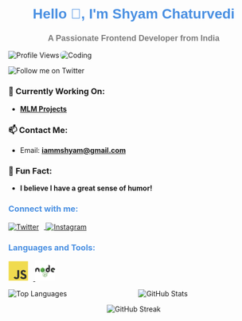<h1 align="center" style="font-family: 'Arial', sans-serif; color: #4A90E2;">Hello 👋, I'm <strong>Shyam Chaturvedi</strong></h1>
<h3 align="center" style="font-family: 'Arial', sans-serif; color: #7B7B7B;">A Passionate Frontend Developer from India</h3>

<!-- Updated GIF link -->
<img align="right" alt="Coding" width="400" style="border-radius: 8px;" src="https://media.licdn.com/dms/image/v2/D5612AQGOmwfIE5mlWA/article-cover_image-shrink_720_1280/article-cover_image-shrink_720_1280/0/1674617947228?e=2147483647&v=beta&t=L-J1EFIJzlFXa-2bu5K-SqOT0PXYAaPZgXxnpneoF0U">

<p align="left">
  <img src="https://komarev.com/ghpvc/?username=mydroids-dev&label=Profile%20views&color=0e75b6&style=flat" alt="Profile Views" />
</p>

<p align="left">
  <a href="https://twitter.com/shyam_chaturvedii" target="_blank" style="text-decoration: none;">
    <img src="https://img.shields.io/twitter/follow/shyam_chaturvedii?logo=twitter&style=for-the-badge&color=1DA1F2&labelColor=FFFFFF" alt="Follow me on Twitter" />
  </a>
</p>

### 🚀 Currently Working On:
- [**MLM Projects**](https://github.com/mydroids-dev/devrepo)

### 📫 Contact Me:
- Email: **[iammshyam@gmail.com](mailto:iammshyam@gmail.com)**

### 🎉 Fun Fact:
- **I believe I have a great sense of humor!**

<h3 align="left" style="color: #4A90E2;">Connect with me:</h3>
<p align="left">
  <a href="https://twitter.com/shyam_chaturvedii" target="_blank">
    <img align="center" src="https://raw.githubusercontent.com/rahuldkjain/github-profile-readme-generator/master/src/images/icons/Social/twitter.svg" alt="Twitter" height="30" width="40" style="margin-right: 10px;"/>
  </a>
  <a href="https://www.instagram.com/shyam_chaturvedii" target="_blank">
    <img align="center" src="https://raw.githubusercontent.com/rahuldkjain/github-profile-readme-generator/master/src/images/icons/Social/instagram.svg" alt="Instagram" height="30" width="40" />
  </a>
</p>

<h3 align="left" style="color: #4A90E2;">Languages and Tools:</h3>
<p align="left">
  <a href="https://developer.mozilla.org/en-US/docs/Web/JavaScript" target="_blank" rel="noreferrer">
    <img src="https://raw.githubusercontent.com/devicons/devicon/master/icons/javascript/javascript-original.svg" alt="JavaScript" width="40" height="40" style="margin-right: 10px;"/>
  </a>
  <a href="https://nodejs.org" target="_blank" rel="noreferrer">
    <img src="https://raw.githubusercontent.com/devicons/devicon/master/icons/nodejs/nodejs-original-wordmark.svg" alt="Node.js" width="40" height="40" style="margin-right: 10px;"/>
  </a>
</p>

<p align="left">
  <img align="left" src="https://github-readme-stats.vercel.app/api/top-langs?username=mydroids-dev&show_icons=true&locale=en&layout=compact" alt="Top Languages" />
</p>

<p align="center">
  <img src="https://github-readme-stats.vercel.app/api?username=mydroids-dev&show_icons=true&locale=en" alt="GitHub Stats" />
</p>

<p align="center">
  <img src="https://github-readme-streak-stats.herokuapp.com/?user=mydroids-dev" alt="GitHub Streak" />
</p>
